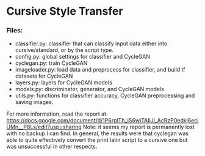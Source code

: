 # Cursive Style Transfer
### Files:
* classifier.py: classifier that can classify input data either into cursive/standard, or by the script type.
* config.py: global settings for classifier and CycleGAN
* cyclegan.py: train CycleGAN
* imageloader.py: load data and preprocess for classifier, and build tf datasets for CycleGAN
* layers.py: layers for CycleGAN models
* models.py: discriminator, generator, and CycleGAN models
* utils.py: functions for classifier accuracy, CycleGAN preprocessing and saving images.

For more information, read the report at: https://docs.google.com/document/d/1P6rplTh_iS6wiTAIlJl_AcRzP0edkj6eciUMn__P8Ls/edit?usp=sharing
Note: it seems my report is permanently lost with no backup I can find. In general, the results were that cyclegan was able to quite effectively convert the print latin script to a cursive one but was unsuccessful in other respects.
